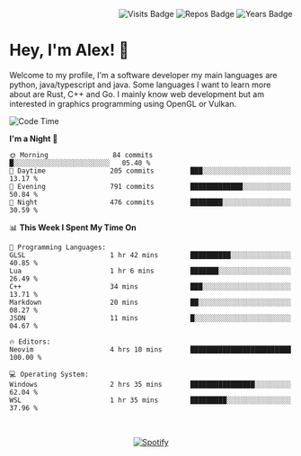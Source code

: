 <p align="right">
  <img src="https://badges.pufler.dev/visits/Alextibtab/Alextibtab" alt="Visits Badge">
  <img src="https://badges.pufler.dev/repos/Alextibtab/" alt="Repos Badge">
  <img src="https://badges.pufler.dev/years/Alextibtab/" alt="Years Badge">
</p>

<h1 align="left">Hey, I'm Alex! 💽 </h1>

Welcome to my profile, I'm a software developer my main languages are python, java/typescript and java. Some languages I want to learn more about are Rust, C++ and Go. I mainly know web development but am interested in graphics programming using OpenGL or Vulkan.

<!--START_SECTION:waka-->
![Code Time](http://img.shields.io/badge/Code%20Time-65%20hrs%2035%20mins-blue)

**I'm a Night 🦉** 

```text
🌞 Morning                84 commits          █░░░░░░░░░░░░░░░░░░░░░░░░   05.40 % 
🌆 Daytime                205 commits         ███░░░░░░░░░░░░░░░░░░░░░░   13.17 % 
🌃 Evening                791 commits         █████████████░░░░░░░░░░░░   50.84 % 
🌙 Night                  476 commits         ████████░░░░░░░░░░░░░░░░░   30.59 % 
```


📊 **This Week I Spent My Time On** 

```text
💬 Programming Languages: 
GLSL                     1 hr 42 mins        ██████████░░░░░░░░░░░░░░░   40.85 % 
Lua                      1 hr 6 mins         ███████░░░░░░░░░░░░░░░░░░   26.49 % 
C++                      34 mins             ███░░░░░░░░░░░░░░░░░░░░░░   13.71 % 
Markdown                 20 mins             ██░░░░░░░░░░░░░░░░░░░░░░░   08.27 % 
JSON                     11 mins             █░░░░░░░░░░░░░░░░░░░░░░░░   04.67 % 

🔥 Editors: 
Neovim                   4 hrs 10 mins       █████████████████████████   100.00 % 

💻 Operating System: 
Windows                  2 hrs 35 mins       ████████████████░░░░░░░░░   62.04 % 
WSL                      1 hr 35 mins        █████████░░░░░░░░░░░░░░░░   37.96 % 
```


<!--END_SECTION:waka-->
&nbsp;<div align="center">
  [![Spotify](https://spotify-now-playing-wine-six.vercel.app/api/spotify?border_color=ffffff)](https://open.spotify.com/user/pmo1v2ejnt42kgp5jar5drtag)
</div>

